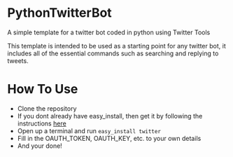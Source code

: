 PythonTwitterBot
================

A simple template for a twitter bot coded in python using Twitter Tools

This template is intended to be used as a starting point for any twitter bot, it includes all of the essential commands such as searching and replying to tweets.

How To Use
==========

*  Clone the repository
*  If you dont already have easy_install, then get it by following the instructions [here](https://pypi.python.org/pypi/setuptools#installation-instructions)
*  Open up a terminal and run
    ```easy_install twitter```
*  Fill in the OAUTH_TOKEN, OAUTH_KEY, etc. to your own details
*  And your done!
